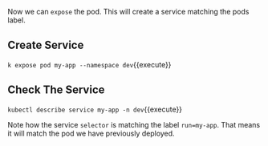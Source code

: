 Now we can `expose` the pod. This will create a service matching the pods label.

## Create Service

`k expose pod my-app --namespace dev`{{execute}}

## Check The Service

`kubectl describe service my-app -n dev`{{execute}}

Note how the service `selector` is matching the label `run=my-app`. That means it will match the pod we have previously deployed.
